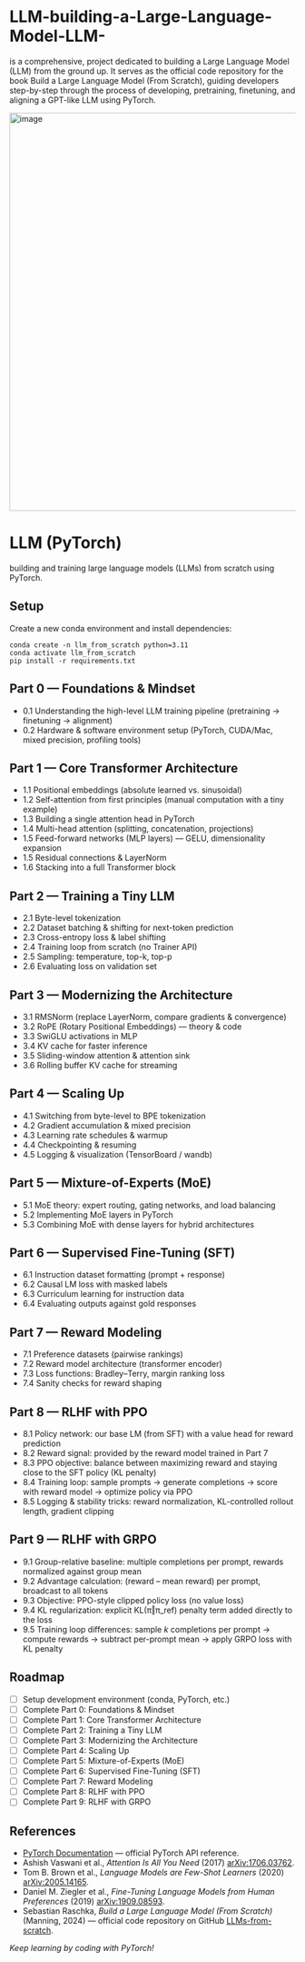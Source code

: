 # LLM-building-a-Large-Language-Model-LLM-
is a comprehensive,  project dedicated to building a Large Language Model (LLM) from the ground up.  It serves as the official code repository for the book Build a Large Language Model (From Scratch), guiding developers step-by-step through the process of developing, pretraining, finetuning, and aligning a GPT-like LLM using PyTorch.


<img width="1600" height="700" alt="image" src="https://github.com/user-attachments/assets/182c9698-28da-412b-8826-dc531c97fb1f" />


# LLM (PyTorch)

 building and training large language models (LLMs) from scratch using PyTorch.

## Setup

Create a new conda environment and install dependencies:

    conda create -n llm_from_scratch python=3.11
    conda activate llm_from_scratch
    pip install -r requirements.txt

## Part 0 — Foundations & Mindset

- 0.1 Understanding the high-level LLM training pipeline (pretraining → finetuning → alignment)  
- 0.2 Hardware & software environment setup (PyTorch, CUDA/Mac, mixed precision, profiling tools)

## Part 1 — Core Transformer Architecture

- 1.1 Positional embeddings (absolute learned vs. sinusoidal)  
- 1.2 Self-attention from first principles (manual computation with a tiny example)  
- 1.3 Building a single attention head in PyTorch  
- 1.4 Multi-head attention (splitting, concatenation, projections)  
- 1.5 Feed-forward networks (MLP layers) — GELU, dimensionality expansion  
- 1.5 Residual connections & LayerNorm  
- 1.6 Stacking into a full Transformer block  

## Part 2 — Training a Tiny LLM

- 2.1 Byte-level tokenization  
- 2.2 Dataset batching & shifting for next-token prediction  
- 2.3 Cross-entropy loss & label shifting  
- 2.4 Training loop from scratch (no Trainer API)  
- 2.5 Sampling: temperature, top-k, top-p  
- 2.6 Evaluating loss on validation set  

## Part 3 — Modernizing the Architecture

- 3.1 RMSNorm (replace LayerNorm, compare gradients & convergence)  
- 3.2 RoPE (Rotary Positional Embeddings) — theory & code  
- 3.3 SwiGLU activations in MLP  
- 3.4 KV cache for faster inference  
- 3.5 Sliding-window attention & attention sink  
- 3.6 Rolling buffer KV cache for streaming  

## Part 4 — Scaling Up

- 4.1 Switching from byte-level to BPE tokenization  
- 4.2 Gradient accumulation & mixed precision  
- 4.3 Learning rate schedules & warmup  
- 4.4 Checkpointing & resuming  
- 4.5 Logging & visualization (TensorBoard / wandb)  

## Part 5 — Mixture-of-Experts (MoE)

- 5.1 MoE theory: expert routing, gating networks, and load balancing  
- 5.2 Implementing MoE layers in PyTorch  
- 5.3 Combining MoE with dense layers for hybrid architectures  

## Part 6 — Supervised Fine-Tuning (SFT)

- 6.1 Instruction dataset formatting (prompt + response)  
- 6.2 Causal LM loss with masked labels  
- 6.3 Curriculum learning for instruction data  
- 6.4 Evaluating outputs against gold responses  

## Part 7 — Reward Modeling

- 7.1 Preference datasets (pairwise rankings)  
- 7.2 Reward model architecture (transformer encoder)  
- 7.3 Loss functions: Bradley–Terry, margin ranking loss  
- 7.4 Sanity checks for reward shaping  

## Part 8 — RLHF with PPO

- 8.1 Policy network: our base LM (from SFT) with a value head for reward prediction  
- 8.2 Reward signal: provided by the reward model trained in Part 7  
- 8.3 PPO objective: balance between maximizing reward and staying close to the SFT policy (KL penalty)  
- 8.4 Training loop: sample prompts → generate completions → score with reward model → optimize policy via PPO  
- 8.5 Logging & stability tricks: reward normalization, KL-controlled rollout length, gradient clipping  

## Part 9 — RLHF with GRPO

- 9.1 Group-relative baseline: multiple completions per prompt, rewards normalized against group mean  
- 9.2 Advantage calculation: (reward – mean reward) per prompt, broadcast to all tokens  
- 9.3 Objective: PPO-style clipped policy loss (no value loss)  
- 9.4 KL regularization: explicit KL(π‖π_ref) penalty term added directly to the loss  
- 9.5 Training loop differences: sample *k* completions per prompt → compute rewards → subtract per-prompt mean → apply GRPO loss with KL penalty  

## Roadmap

- [ ] Setup development environment (conda, PyTorch, etc.)  
- [ ] Complete Part 0: Foundations & Mindset  
- [ ] Complete Part 1: Core Transformer Architecture  
- [ ] Complete Part 2: Training a Tiny LLM  
- [ ] Complete Part 3: Modernizing the Architecture  
- [ ] Complete Part 4: Scaling Up  
- [ ] Complete Part 5: Mixture-of-Experts (MoE)  
- [ ] Complete Part 6: Supervised Fine-Tuning (SFT)  
- [ ] Complete Part 7: Reward Modeling  
- [ ] Complete Part 8: RLHF with PPO  
- [ ] Complete Part 9: RLHF with GRPO  

## References

- [PyTorch Documentation](https://docs.pytorch.org) — official PyTorch API reference.  
- Ashish Vaswani et al., *Attention Is All You Need* (2017) [arXiv:1706.03762](https://arxiv.org/abs/1706.03762).  
- Tom B. Brown et al., *Language Models are Few-Shot Learners* (2020) [arXiv:2005.14165](https://arxiv.org/abs/2005.14165).  
- Daniel M. Ziegler et al., *Fine-Tuning Language Models from Human Preferences* (2019) [arXiv:1909.08593](https://arxiv.org/abs/1909.08593).  
- Sebastian Raschka, *Build a Large Language Model (From Scratch)* (Manning, 2024) — official code repository on GitHub [LLMs-from-scratch](https://github.com/rasbt/LLMs-from-scratch).  

*Keep learning by coding with PyTorch!*  
